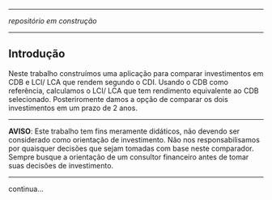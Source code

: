 ***
*repositório em construção*
***
## Introdução

Neste trabalho construímos uma aplicação para comparar investimentos em CDB e LCI/ LCA que rendem segundo o CDI.
Usando o CDB como referência, calculamos o LCI/ LCA que tem rendimento equivalente ao CDB selecionado.
Posteriromente damos a opção de comparar os dois investimentos em um prazo de 2 anos.

***
**AVISO**: Este trabalho tem fins meramente didáticos, não devendo ser considerado como orientação de investimento. Não nos responsabilisamos por quaisquer decisões que sejam tomadas com base neste comparador. Sempre busque a orientação de um consultor financeiro antes de tomar suas decisões de investimento.
***
continua...
